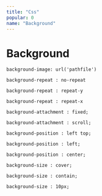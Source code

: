 ```yaml
---
title: "Css"
popular: 0
name: "Background"
---
```


# Background

```
background-image: url('pathfile')
```

```
background-repeat : no-repeat
```

```
background-repeat : repeat-y
```

```
background-repeat : repeat-x
```

```
background-attachment : fixed;
```

```
background-attachment : scroll;
```

```
background-position : left top;
```

```
background-position : left;
```

```
background-position : center;
```

```
background-size : cover;
```

```
background-size : contain;
```

```
background-size : 10px;
```
